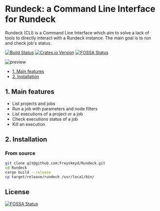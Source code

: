 # Rundeck: a Command Line Interface for Rundeck

Rundeck (CLI) is a Command Line Interface which aim to solve a lack of tools to directly interact with a Rundeck
instance. The main goal is to run and check job's status.

[![Build Status](https://travis-ci.org/Freyskeyd/Rundeck.svg?branch=master)](https://travis-ci.org/Freyskeyd/Rundeck)
[![Crates.io Version](https://img.shields.io/crates/v/rundeck.svg)](https://crates.io/crates/nom)
[![FOSSA Status](https://app.fossa.io/api/projects/git%2Bgithub.com%2FFreyskeyd%2Frundeck.svg?type=shield)](https://app.fossa.io/projects/git%2Bgithub.com%2FFreyskeyd%2Frundeck?ref=badge_shield)

![preview](./assets/preview.png)

- [1. Main features](https://github.com/Freyskeyd/Rundeck#1-main-features)
- [2. Installation](https://github.com/Freyskeyd/Rundeck#2-installation)

## 1. Main features

- List projects and jobs
- Run a job with parameters and node filters
- List executions of a project or a job
- Check executions status of a job
- Kill an execution

## 2. Installation

### From source

```bash
git clone git@github.com:Freyskeyd/Rundeck.git
cd Rundeck
cargo build --release
cp target/release/rundeck /usr/local/bin/
```


## License
[![FOSSA Status](https://app.fossa.io/api/projects/git%2Bgithub.com%2FFreyskeyd%2Frundeck.svg?type=large)](https://app.fossa.io/projects/git%2Bgithub.com%2FFreyskeyd%2Frundeck?ref=badge_large)
